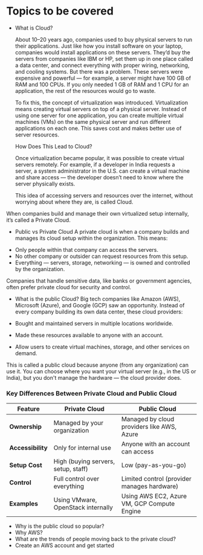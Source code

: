 # Topics to be covered
- What is Cloud?

  About 10–20 years ago, companies used to buy physical servers to run their applications. Just like how you install software on your laptop, 
  companies would install applications on these servers. They’d buy the servers from companies like IBM or HP, set them up in one place called a   data center, and connect everything with proper wiring, networking, and cooling systems.
  But there was a problem. These servers were expensive and powerful — for example, a server might have 100 GB of RAM and 100 CPUs. If you only     needed 1 GB of RAM and 1 CPU for an application, the rest of the resources would go to waste.

  To fix this, the concept of virtualization was introduced.
  Virtualization means creating virtual servers on top of a physical server. Instead of using one server for one application, 
  you can create multiple virtual machines (VMs) on the same physical server and run different applications on each one. 
  This saves cost and makes better use of server resources.

  How Does This Lead to Cloud?

  Once virtualization became popular, it was possible to create virtual servers remotely. For example, if a developer in India requests a       
  server, a system administrator in the U.S. can create  a virtual machine and share access — the developer doesn’t need to know where the   
  server physically exists.
  
  This idea of accessing servers and resources over the internet, without worrying about where they are, is called Cloud.

When companies build and manage their own virtualized setup internally, it’s called a Private Cloud.

- Public vs Private Cloud
A private cloud is when a company builds and manages its cloud setup within the organization. This means:
* Only people within that company can access the servers.
* No other company or outsider can request resources from this setup.
* Everything — servers, storage, networking — is owned and controlled by the organization.
  
Companies that handle sensitive data, like banks or government agencies, often prefer private cloud for security and control.
* What is the public Cloud?
  Big tech companies like Amazon (AWS), Microsoft (Azure), and Google (GCP) saw an opportunity. Instead of every company building its own data center, these cloud providers:

* Bought and maintained servers in multiple locations worldwide.
* Made these resources available to anyone with an account.
* Allow users to create virtual machines, storage, and other services on demand.

This is called a public cloud because anyone (from any organization) can use it. You can choose where you want your virtual server (e.g., in the US or India), but you don't manage the hardware — the cloud provider does.

### Key Differences Between Private Cloud and Public Cloud

| **Feature**     | **Private Cloud**                                 | **Public Cloud**                                      |
|-----------------|---------------------------------------------------|-------------------------------------------------------|
| **Ownership**   | Managed by your organization                      | Managed by cloud providers like AWS, Azure            |
| **Accessibility** | Only for internal use                             | Anyone with an account can access                     |
| **Setup Cost**  | High (buying servers, setup, staff)               | Low (pay-as-you-go)                                   |
| **Control**     | Full control over everything                      | Limited control (provider manages hardware)           |
| **Examples**    | Using VMware, OpenStack internally                | Using AWS EC2, Azure VM, GCP Compute Engine           |



- Why is the public cloud so popular?
- Why AWS?
- What are the trends of people moving back to the private cloud?
- Create an AWS account and get started
